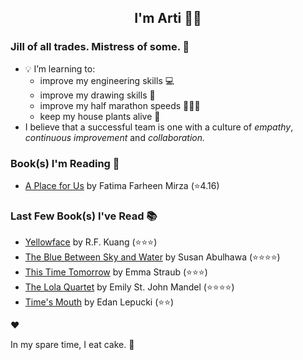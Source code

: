 <div align="center">
  
  ## I'm Arti 👋🏽
  
</div>
  
### Jill of all trades. Mistress of some. 👑

- 💡 I’m learning to:
  - improve my engineering skills 💻
  - improve my drawing skills 🎨
  - improve my half marathon speeds 🏃🏽‍♀️
  - keep my house plants alive 🌱
- I believe that a successful team is one with a culture of _empathy_, _continuous improvement_ and _collaboration._


### Book(s) I'm Reading 📖
<!-- GOODREADS-LIST:START -->
- [A Place for Us](https://www.goodreads.com/review/show/2904723313?utm_medium=api&utm_source=rss) by Fatima Farheen Mirza (⭐️4.16)
<!-- GOODREADS-LIST:END -->

### Last Few Book(s) I've Read 📚
<!-- GOODREADS-READ-LIST:START -->
- [Yellowface](https://www.goodreads.com/review/show/6576397382?utm_medium=api&utm_source=rss) by R.F. Kuang (⭐⭐⭐)
- [The Blue Between Sky and Water](https://www.goodreads.com/review/show/6497708668?utm_medium=api&utm_source=rss) by Susan Abulhawa (⭐⭐⭐⭐)
- [This Time Tomorrow](https://www.goodreads.com/review/show/6411512714?utm_medium=api&utm_source=rss) by Emma Straub (⭐⭐⭐)
- [The Lola Quartet](https://www.goodreads.com/review/show/4340728732?utm_medium=api&utm_source=rss) by Emily St. John Mandel (⭐⭐⭐⭐)
- [Time&apos;s Mouth](https://www.goodreads.com/review/show/6305394322?utm_medium=api&utm_source=rss) by Edan Lepucki (⭐⭐)
<!-- GOODREADS-READ-LIST:END -->
❤️

In my spare time, I eat cake. 🍰
